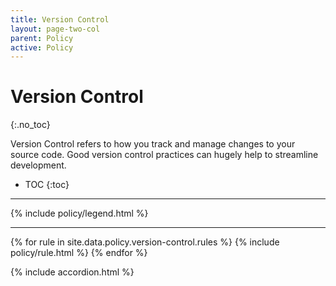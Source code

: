 ```yaml
---
title: Version Control
layout: page-two-col
parent: Policy
active: Policy
---
```


# Version Control
{:.no_toc}

Version Control refers to how you track and manage changes to your source code. Good version
control practices can hugely help to streamline development.

* TOC
{:toc}


<hr />

{% include policy/legend.html %}
<hr />

<main class="accordion">
{% for rule in site.data.policy.version-control.rules %}
    {% include policy/rule.html %}
{% endfor %}
</main>

{% include accordion.html %}

